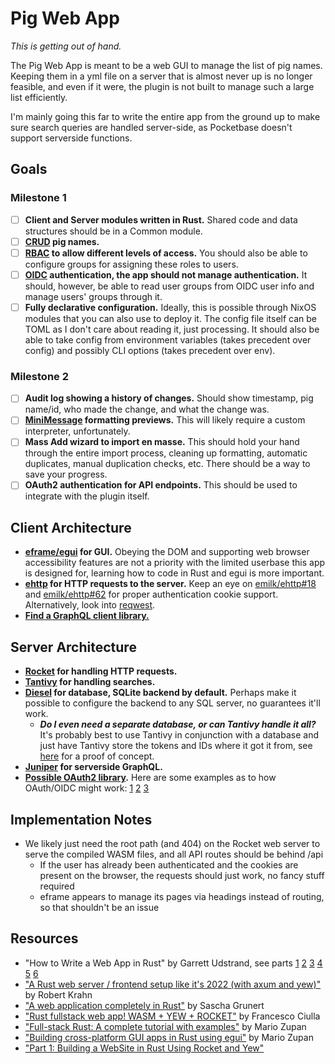 # Pig Web App

*This is getting out of hand.*

The Pig Web App is meant to be a web GUI to manage the list of pig names. Keeping them in a yml file on a server that is almost never up is no longer feasible, and even if it were, the plugin is not built to manage such a large list efficiently.

I'm mainly going this far to write the entire app from the ground up to make sure search queries are handled server-side, as Pocketbase doesn't support serverside functions.

## Goals

### Milestone 1

- [ ] **Client and Server modules written in Rust.** Shared code and data structures should be in a Common module.
- [ ] **[CRUD](https://en.wikipedia.org/wiki/Create%2C_read%2C_update_and_delete) pig names.**
- [ ] **[RBAC](https://en.wikipedia.org/wiki/Role-based_access_control) to allow different levels of access.** You should also be able to configure groups for assigning these roles to users.
- [ ] **[OIDC](https://en.wikipedia.org/wiki/OpenID#OpenID_Connect_(OIDC)) authentication, the app should not manage authentication.** It should, however, be able to read user groups from OIDC user info and manage users' groups through it.
- [ ] **Fully declarative configuration.** Ideally, this is possible through NixOS modules that you can also use to deploy it. The config file itself can be TOML as I don't care about reading it, just processing. It should also be able to take config from environment variables (takes precedent over config) and possibly CLI options (takes precedent over env).

### Milestone 2

- [ ] **Audit log showing a history of changes.** Should show timestamp, pig name/id, who made the change, and what the change was.
- [ ] **[MiniMessage](https://docs.advntr.dev/minimessage/index.html) formatting previews.** This will likely require a custom interpreter, unfortunately.
- [ ] **Mass Add wizard to import en masse.** This should hold your hand through the entire import process, cleaning up formatting, automatic duplicates, manual duplication checks, etc. There should be a way to save your progress.
- [ ] **OAuth2 authentication for API endpoints.** This should be used to integrate with the plugin itself.

## Client Architecture

- **[eframe/egui](https://github.com/emilk/eframe_template/tree/main) for GUI.** Obeying the DOM and supporting web browser accessibility features are not a priority with the limited userbase this app is designed for, learning how to code in Rust and egui is more important.
- **[ehttp](https://github.com/emilk/ehttp?tab=readme-ov-file) for HTTP requests to the server.** Keep an eye on [emilk/ehttp#18](https://github.com/emilk/ehttp/issues/18) and [emilk/ehttp#62](https://github.com/emilk/ehttp/pull/62) for proper authentication cookie support. Alternatively, look into [reqwest](https://github.com/seanmonstar/reqwest).
- **[Find a GraphQL client library.](https://graphql.org/community/tools-and-libraries/?tags=rust)**

## Server Architecture

- **[Rocket](https://rocket.rs/) for handling HTTP requests.**
- **[Tantivy](https://github.com/quickwit-oss/tantivy) for handling searches.**
- **[Diesel](https://diesel.rs/) for database, SQLite backend by default.** Perhaps make it possible to configure the backend to any SQL server, no guarantees it'll work.
    - ***Do I even need a separate database, or can Tantivy handle it all?*** It's probably best to use Tantivy in conjunction with a database and just have Tantivy store the tokens and IDs where it got it from, see [here](https://jakejscott.com/full-text-search-for-dynamodb-using-lambda-efs-tantivy-and-rust) for a proof of concept.
- **[Juniper](https://github.com/graphql-rust/juniper/blob/master/juniper_rocket/examples/simple.rs) for serverside GraphQL.**
- **[Possible OAuth2 library](https://docs.rs/oauth2/4.0.0-alpha.1/oauth2/index.html).** Here are some examples as to how OAuth/OIDC might work: [1](https://github.com/csssuf/rocket_oidc) [2](https://docs.rs/rocket_oauth2/latest/rocket_oauth2/) [3](https://www.shuttle.dev/blog/2023/08/30/using-oauth-with-axum)

## Implementation Notes

- We likely just need the root path (and 404) on the Rocket web server to serve the compiled WASM files, and all API routes should be behind /api
    - If the user has already been authenticated and the cookies are present on the browser, the requests should just work, no fancy stuff required
    - eframe appears to manage its pages via headings instead of routing, so that shouldn't be an issue

## Resources

- "How to Write a Web App in Rust" by Garrett Udstrand, see parts [1](https://betterprogramming.pub/how-to-write-a-web-app-in-rust-part-1-3047156660a7) [2](https://medium.com/better-programming/how-to-write-a-web-app-in-rust-part-2-2da195369fc1) [3](https://medium.com/better-programming/building-the-rust-web-app-how-to-use-object-relational-mapper-3af2084555b6) [4](https://medium.com/better-programming/building-the-rust-web-app-proper-error-handling-and-return-values-723f1f07f8cd) [5](https://medium.com/better-programming/building-the-rust-web-app-multiple-users-and-authentication-5ca5988ddfe4) [6](https://medium.com/better-programming/building-the-rust-web-app-finishing-up-1624c9b82f80)
- ["A Rust web server / frontend setup like it's 2022 (with axum and yew)"](https://robert.kra.hn/posts/2022-04-03_rust-web-wasm/) by Robert Krahn
- ["A web application completely in Rust"](https://medium.com/@saschagrunert/a-web-application-completely-in-rust-6f6bdb6c4471) by Sascha Grunert
- ["Rust fullstack web app! WASM + YEW + ROCKET"](https://dev.to/francescoxx/rust-fullstack-web-app-wasm-yew-rocket-3ian) by Francesco Ciulla
- ["Full-stack Rust: A complete tutorial with examples"](https://blog.logrocket.com/full-stack-rust-a-complete-tutorial-with-examples/) by Mario Zupan
- ["Building cross-platform GUI apps in Rust using egui"](https://blog.logrocket.com/building-cross-platform-gui-apps-rust-using-egui/) by Mario Zupan
- ["Part 1: Building a WebSite in Rust Using Rocket and Yew"](https://theadventuresofaliceandbob.com/posts/rust_rocket_yew_part1.md)

